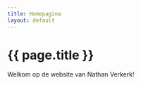 ```yaml
---
title: Homepagina
layout: default
---
```


# {{ page.title }}

Welkom op de website van Nathan Verkerk!

<!--
You can use HTML elements in Markdown, such as the comment element, and they won't
be affected by a markdown parser. However, if you create an HTML element in your
markdown file, you cannot use markdown syntax within that element's contents.

Content is written in [Markdown](https://learnxinyminutes.com/docs/markdown/).
-->
